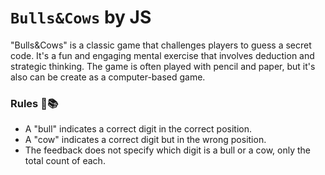 # `Bulls&Cows` by JS

"Bulls&Cows" is a classic game that challenges players to guess a secret code.
It's a fun and engaging mental exercise that involves deduction and strategic thinking. The game
is often played with pencil and paper, but it's also can be create as a computer-based game.

### Rules 📖📚

- A "bull" indicates a correct digit in the correct position.
- A "cow" indicates a correct digit but in the wrong position.
- The feedback does not specify which digit is a bull or a cow, only the total count of each.
